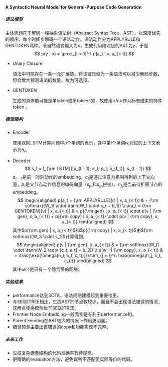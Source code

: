#### A Syntactic Neural Model for General-Purpose Code Generation

##### 语法模型

主体思想在于解码一棵抽象语法树（Abstract Syntax Tree，AST），以深度优先的顺序，每个时间步解码一个语法动作。语法动作分为APPLYRULE和GENTOKEN两种。令自然语言输入为$x$，生成代码段对应的AST为$y$，于是
$$
p(y | x) = \prod_{t = 1}^T p(a_t | x, a_{< t})
$$

* Unary Closure

  语法中可能存在一条一元扩展链，将该链压缩为一条语法可以减少解码步数，但会增大预测语法的数量，故为可选项。

* GENTOKEN

  生成的具体值可能是单token或多tokens的，故使用\</n\>作为标志结束的特殊token 。

##### 模型架构

* Encoder

  使用双向LSTM计算问题中$n$个单词的表示，其中第$i$个单词$w_i$对应的上下文表示为$h_i$。

* Decoder
  $$
  s_t = f_{\rm LSTM}([a_{t - 1}; c_t; p_t; n_{f_t}], s_{t - 1})
  $$
  $a_{t - 1}$是前一时刻动作的embedding，$c_t$是通过注意力机制得到的上下文向量，$p_t$是父节点动作信息的编码向量（$s_{p_t}$和$a_{p_t}$拼接），$n_{f_t}$是当前待扩展节点的embedding。
  $$
  \begin{aligned}
  p(a_t = {\rm APPLYRULE}[r] | x, a_{< t}) & = {\rm softmax}(W_R \cdot \tanh(W_1 \cdot s_t + b_1)) \\
  p(a_t = {\rm GENTOKEN}[v] | x, a_{< t}) & = p({\rm gen} | x, a_{< t}) \cdot p(v | {\rm gen}, x, a_{< t}) + p({\rm copy} | x, a_{< t}) \cdot p(v | {\rm copy}, x, a_{< t})
  \end{aligned}
  $$
  其中$p({\rm gen} | x, a_{< t})$和$p({\rm copy} | x, a_{< t})$由${\rm softmax}(W_S \cdot s_t)$计算得到。
  $$
  \begin{aligned}
  p(v | {\rm gen}, x, a_{< t}) & = {\rm softmax}(W_G \cdot \tanh(W_2 \cdot [c_t; s_t] + b_2)) \\
  p(w_i | {\rm copy}, x, a_{< t}) & = \frac{\exp(\omega(h_i, s_t, c_t))}{\sum_{j = 1}^n \exp(\omega(h_j, s_t, c_t))}
  \end{aligned}
  $$
  其中$\omega(\cdot)$是只有一个隐含层的网络。

##### 实验结果

* performance达到SOTA，语法规则建模起到重要作用。
* 与SEQ2TREE相比，生成AST的节点数较少，而且不会出现语法错误的情况，这两点使得模型优于SEQ2TREE。
* Frontier Node Embedding一般而言是有利于performance的。
* Parent Feeding在AST较大的情况下作用更明显。
* 错误预测主要出自错误的copy和功能实现不完整。

##### 未来工作

* 生成复杂嵌套结构的代码准确率有待提高。
* 更精确的evaluation方法，避免误判不匹配但实际等价的代码。
